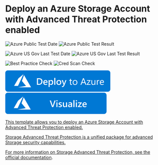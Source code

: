 # Deploy an Azure Storage Account with Advanced Threat Protection enabled

![Azure Public Test Date](https://azurequickstartsservice.blob.core.windows.net/badges/quickstarts/microsoft.storage/storage-advanced-threat-protection-create/PublicLastTestDate.svg)
![Azure Public Test Result](https://azurequickstartsservice.blob.core.windows.net/badges/quickstarts/microsoft.storage/storage-advanced-threat-protection-create/PublicDeployment.svg)

![Azure US Gov Last Test Date](https://azurequickstartsservice.blob.core.windows.net/badges/quickstarts/microsoft.storage/storage-advanced-threat-protection-create/FairfaxLastTestDate.svg)
![Azure US Gov Last Test Result](https://azurequickstartsservice.blob.core.windows.net/badges/quickstarts/microsoft.storage/storage-advanced-threat-protection-create/FairfaxDeployment.svg)

![Best Practice Check](https://azurequickstartsservice.blob.core.windows.net/badges/quickstarts/microsoft.storage/storage-advanced-threat-protection-create/BestPracticeResult.svg)
![Cred Scan Check](https://azurequickstartsservice.blob.core.windows.net/badges/quickstarts/microsoft.storage/storage-advanced-threat-protection-create/CredScanResult.svg)

[![Deploy To Azure](https://raw.githubusercontent.com/Azure/azure-quickstart-templates/master/1-CONTRIBUTION-GUIDE/images/deploytoazure.svg?sanitize=true)](https://portal.azure.com/#create/Microsoft.Template/uri/https%3A%2F%2Fraw.githubusercontent.com%2FAzure%2Fazure-quickstart-templates%2Fmaster%2Fquickstarts%2Fmicrosoft.storage%2Fstorage-advanced-threat-protection-create%2Fazuredeploy.json)  [![Visualize](https://raw.githubusercontent.com/Azure/azure-quickstart-templates/master/1-CONTRIBUTION-GUIDE/images/visualizebutton.svg?sanitize=true)](http://armviz.io/#/?load=https%3A%2F%2Fraw.githubusercontent.com%2FAzure%2Fazure-quickstart-templates%2Fmaster%2Fquickstarts%2Fmicrosoft.storage%2Fstorage-advanced-threat-protection-create%2Fazuredeploy.json)
    

<a href="http://armviz.io/#/?load=azuredeploy.json" target="_blank">

This template allows you to deploy an Azure Storage Account with Advanced Threat Protection enabled.

Storage Advanced Threat Protection is a unified package for advanced Storage security capabilities.

For more information on Storage Advanced Threat Protection, see the [official documentation]( https://docs.microsoft.com/en-us/azure/storage/common/storage-advanced-threat-protection).


